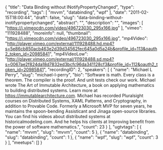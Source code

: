{
  "title": "Data Binding without INotifyPropertyChanged",
  "type": "recording",
  "tags": [
    "mvvm",
    "databinding",
    "wpf"
  ],
  "date": "2011-02-15T18:00:44",
  "draft": false,
  "slug": "data-binding-without-inotifypropertychanged",
  "abstract": "",
  "description": "",
  "images": [
    "https://i.vimeocdn.com/video/496723030_295x166.jpg"
  ],
  "vimeo": "111928488",
  "moreinfo": null,
  "thumbnail": "https://i.vimeocdn.com/video/496723030_295x166.jpg",
  "mp4Video": "http://player.vimeo.com/external/111928488.hd.mp4?s=5e86cb850acb463e2d39d34562fec645a0d5a24b&profile_id=113&oauth2_token_id=20985841",
  "mp4VideoLow": "http://player.vimeo.com/external/111928488.sd.mp4?s=0067ae2f824da18d7832ed3bcfc96da341128cf3&profile_id=112&oauth2_token_id=20985841",
  "recordingID": 2,
  "speakers": [
    {
      "name": "Michael L Perry",
      "slug": "michael-l-perry",
      "bio": "Software is math. Every class is a theorem. The compiler is the proof. And unit tests check our work. Michael wrote The Art of Immutable Architecture, a book on applying mathematics to building distributed systems. Learn more at https://immutablearchitecture.com. Michael has recorded Pluralsight courses on Distributed Systems, XAML Patterns, and Cryptography, in addition to Provable Code. Formerly a Microsoft MVP for seven years, he maintains the spoon-bending Assisticant and Jinaga open-source libraries. You can find his videos about distributed systems at historicalmodeling.com. And he helps his clients at Improving benefit from the power of software mathematics.",
      "count": 23
    }
  ],
  "ugtvtags": [
    {
      "name": "mvvm",
      "slug": "mvvm",
      "count": 5
    },
    {
      "name": "databinding",
      "slug": "databinding",
      "count": 1
    },
    {
      "name": "wpf",
      "slug": "wpf",
      "count": 3
    }
  ],
  "meetups": []
}